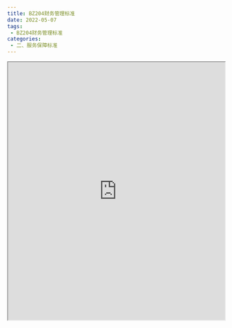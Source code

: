 ```yaml
---
title: BZ204财务管理标准
date: 2022-05-07
tags:
 - BZ204财务管理标准
categories:
 - 二、服务保障标准
---
```




<iframe src="https://wanli.yourtools.icu/pdf/web/viewer.html?file=https://vkceyugu.cdn.bspapp.com/VKCEYUGU-70d376b2-8c13-4496-a61e-94013c96172a/488a5ae8-445d-4dec-84b3-7e962151326d.pdf" width="100%" height="600px"></iframe>

